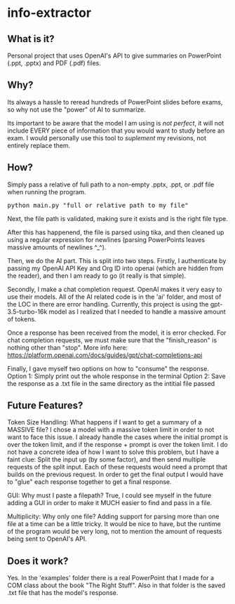 # info-extractor

## What is it? 
Personal project that uses OpenAI's API to give summaries on PowerPoint (.ppt, .pptx) and PDF (.pdf) files.

## Why?
Its always a hassle to reread hundreds of PowerPoint slides before exams, so why not use the "power" of AI to summarize.

Its important to be aware that the model I am using is *not perfect*, it will not include EVERY piece of information that
you would want to study before an exam. I would personally use this tool to *suplement* my revisions, not entirely
replace them. 

## How?
Simply pass a relative of full path to a non-empty .pptx, .ppt, or .pdf file when running the program.
<pre>
python main.py "full_or_relative_path_to_my_file"
</pre>

Next, the file path is validated, making sure it exists and is the right file type.

After this has happenend, the file is parsed using tika, and then cleaned up using a regular expression for newlines (parsing PowerPoints leaves massive amounts of newlines ^_^).

Then, we do the AI part. This is split into two steps. 
   Firstly, I authenticate by passing my OpenAI API Key and Org ID into openai (which are hidden from the reader), and then I am ready to go (it really is that simple).

   Secondly, I make a chat completion request. OpenAI makes it very easy to use their models. All of the AI related code is in the 'ai' folder, and most of the LOC in there are error handling. Currently, this project is using the 
   gpt-3.5-turbo-16k model as I realized that I needed to handle a massive amount of tokens.

Once a response has been received from the model, it is error checked. For chat completion requests, we must make sure that the "finish_reason" is nothing other than "stop". More info here: https://platform.openai.com/docs/guides/gpt/chat-completions-api 

Finally, I gave myself two options on how to "consume" the response. 
   Option 1: Simply print out the whole response in the terminal
   Option 2: Save the response as a .txt file in the same directory as the intitial file passed

## Future Features?
Token Size Handling: What happens if I want to get a summary of a MASSIVE file?
   I chose a model with a massive token limit in order to not want to face this issue. I already handle the cases where
   the initial prompt is over the token limit, and if the response + prompt is over the token limit. I do not have a concrete idea of how I want to solve this problem, but I have a faint clue:  Split the input up (by some factor), and then send multiple requests of the split input. Each of these requests would need a prompt that builds on the previous request. In order to get the final output I would have to "glue" each response together to get a final response.

GUI: Why must I paste a filepath?
   True, I could see myself in the future adding a GUI in order to make it MUCH easier to find and pass in a file. 

Multiplicity: Why only one file?
   Adding support for parsing more than one file at a time can be a little tricky. It would be nice to have, but the runtime of the program would be very long, not to mention the amount of requests being sent to OpenAI's API.

## Does it work?
Yes. In the 'examples' folder there is a real PowerPoint that I made for a COM class about the book "The Right Stuff". Also in that folder is the saved .txt file that has the model's response. 


